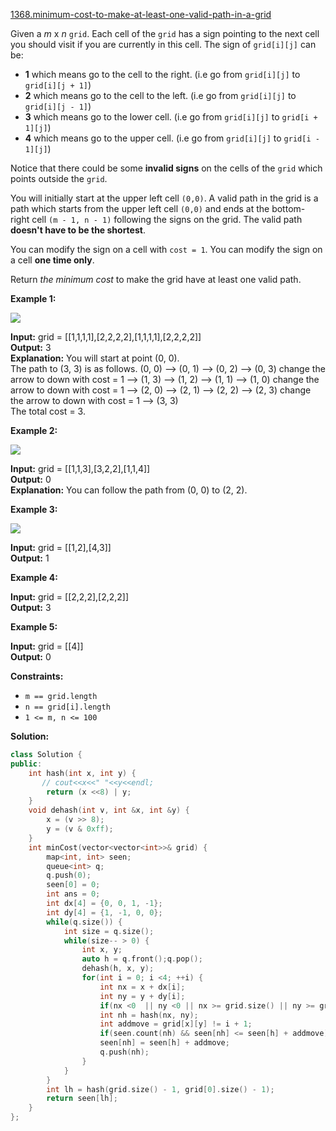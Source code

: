 [1368.minimum-cost-to-make-at-least-one-valid-path-in-a-grid](https://leetcode.com/problems/minimum-cost-to-make-at-least-one-valid-path-in-a-grid/)  

Given a _m_ x _n_ `grid`. Each cell of the `grid` has a sign pointing to the next cell you should visit if you are currently in this cell. The sign of `grid[i][j]` can be:

*   **1** which means go to the cell to the right. (i.e go from `grid[i][j]` to `grid[i][j + 1]`)
*   **2** which means go to the cell to the left. (i.e go from `grid[i][j]` to `grid[i][j - 1]`)
*   **3** which means go to the lower cell. (i.e go from `grid[i][j]` to `grid[i + 1][j]`)
*   **4** which means go to the upper cell. (i.e go from `grid[i][j]` to `grid[i - 1][j]`)

Notice that there could be some **invalid signs** on the cells of the `grid` which points outside the `grid`.

You will initially start at the upper left cell `(0,0)`. A valid path in the grid is a path which starts from the upper left cell `(0,0)` and ends at the bottom-right cell `(m - 1, n - 1)` following the signs on the grid. The valid path **doesn't have to be the shortest**.

You can modify the sign on a cell with `cost = 1`. You can modify the sign on a cell **one time only**.

Return _the minimum cost_ to make the grid have at least one valid path.

**Example 1:**

![](https://assets.leetcode.com/uploads/2020/02/13/grid1.png)

  
**Input:** grid = \[\[1,1,1,1\],\[2,2,2,2\],\[1,1,1,1\],\[2,2,2,2\]\]  
**Output:** 3  
**Explanation:** You will start at point (0, 0).  
The path to (3, 3) is as follows. (0, 0) --> (0, 1) --> (0, 2) --> (0, 3) change the arrow to down with cost = 1 --> (1, 3) --> (1, 2) --> (1, 1) --> (1, 0) change the arrow to down with cost = 1 --> (2, 0) --> (2, 1) --> (2, 2) --> (2, 3) change the arrow to down with cost = 1 --> (3, 3)  
The total cost = 3.  

**Example 2:**

![](https://assets.leetcode.com/uploads/2020/02/13/grid2.png)

  
**Input:** grid = \[\[1,1,3\],\[3,2,2\],\[1,1,4\]\]  
**Output:** 0  
**Explanation:** You can follow the path from (0, 0) to (2, 2).  

**Example 3:**

![](https://assets.leetcode.com/uploads/2020/02/13/grid3.png)

  
**Input:** grid = \[\[1,2\],\[4,3\]\]  
**Output:** 1  

**Example 4:**

  
**Input:** grid = \[\[2,2,2\],\[2,2,2\]\]  
**Output:** 3  

**Example 5:**

  
**Input:** grid = \[\[4\]\]  
**Output:** 0  

**Constraints:**

*   `m == grid.length`
*   `n == grid[i].length`
*   `1 <= m, n <= 100`  



**Solution:**  

```cpp
class Solution {
public:
    int hash(int x, int y) {
       // cout<<x<<" "<<y<<endl;
        return (x <<8) | y;
    }
    void dehash(int v, int &x, int &y) {
        x = (v >> 8);
        y = (v & 0xff);
    }
    int minCost(vector<vector<int>>& grid) {
        map<int, int> seen;
        queue<int> q;
        q.push(0);
        seen[0] = 0;
        int ans = 0;
        int dx[4] = {0, 0, 1, -1};
        int dy[4] = {1, -1, 0, 0};
        while(q.size()) {
            int size = q.size();
            while(size-- > 0) {
                int x, y;
                auto h = q.front();q.pop();
                dehash(h, x, y);
                for(int i = 0; i <4; ++i) {
                    int nx = x + dx[i];
                    int ny = y + dy[i];
                    if(nx <0  || ny <0 || nx >= grid.size() || ny >= grid[0].size()) continue;
                    int nh = hash(nx, ny);
                    int addmove = grid[x][y] != i + 1;
                    if(seen.count(nh) && seen[nh] <= seen[h] + addmove) continue;
                    seen[nh] = seen[h] + addmove;
                    q.push(nh);
                }
            }
        }
        int lh = hash(grid.size() - 1, grid[0].size() - 1);
        return seen[lh];
    }
};
```
      